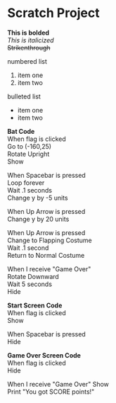 # Scratch Project

**This is bolded** <br>
*This is italicized* <br>
~~Strikenthrough~~

numbered list
1. item one
2. item two

bulleted list
* item one
* item two

**Bat Code** <br>
When flag is clicked <br>
  Go to (-160,25) <br>
  Rotate Upright <br>
  Show <br>
  
When Spacebar is pressed <br>
  Loop forever <br>
    Wait .1 seconds <br>
    Change y by -5 units <br>
    
When Up Arrow is pressed <br>
  Change y by 20 units <br>
  
When Up Arrow is pressed <br>
  Change to Flapping Costume <br>
  Wait .1 second <br>
  Return to Normal Costume <br>

When I receive "Game Over" <br>
  Rotate Downward <br>
  Wait 5 seconds <br>
  Hide <br>
  
**Start Screen Code** <br>
When flag is clicked <br>
  Show <br>
  
When Spacebar is pressed <br>
  Hide <br>
  
**Game Over Screen Code** <br>
When flag is clicked <br>
  Hide <br>
  
When I receive "Game Over"
  Show <br>
  Print "You got SCORE points!" <br>
  
